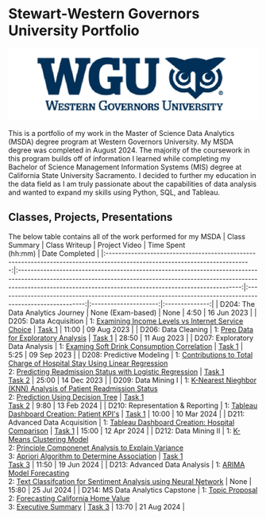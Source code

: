 # Stewart-Western Governors University Portfolio

![WGU Header](./wguheader.png)

This is a portfolio of my work in the Master of Science Data Analytics (MSDA) degree program at Western Governors University. My MSDA degree was completed in August 2024. The majority of the coursework in this program builds off of information I learned while completing my Bachelor of Science Management Information Systems (MIS) degree at California State University Sacramento. I decided to further my education in the data field as I am truly passionate about the capabilities of data analysis and wanted to expand my skills using Python, SQL, and Tableau. 
## Classes, Projects, Presentations

The below table contains all of the work performed for my MSDA 
|                                                        Class Summary                                                        |                                                                                                          Class Writeup                                                                                                         |                                                                                            Project Video                                                                                           | Time Spent<br>(hh:mm) | Date Completed |
|:---------------------------------------------------------------------------------------------------------------------------:|:----------------------------------------------------------------------------------------------------------------------------------------------------------------------------------------------------------------------------------:|:---------------------------------------------------------------------------------------------------------:|:---------------------:|:--------------:|
| D204: The Data Analytics Journey                                                                      |                                                                                                          None (Exam-based)                                                                                                         |                                                                                                None                                                                                                |          4:50         |   16 Jun 2023   |
| D205: Data Acquisition                                                                              |                                                                             1: [Examining Income Levels vs Internet Service Choice](https://drive.google.com/file/d/1Auat9OQAuTdcMmK18CoMBy7MQp0r5wxE/view?usp=drive_link)                                                                            |                                                   [Task 1](https://drive.google.com/file/d/1iiQDz7erV37V4Jay-rTUWmsCyB6Mcbd9/view?usp=drive_link)                                                  |         11:00         |   09 Aug 2023  |
| D206: Data Cleaning                                                                                    |                                                                                      1: [Prep Data for Exploratory Analysis](https://drive.google.com/file/d/1fHfe5eE2xiHOeicOoSVEr8iHoX64U0fs/view?usp=drive_link)                                                                                      |                                                   [Task 1](https://drive.google.com/file/d/1SlSdTzXs_ZhyWiWA_aaf-2lufYyxEfh7/view?usp=drive_link)                                                  |         28:50         | 11 Aug 2023  |
| D207: Exploratory Data Analysis                                                                       |                                                                            1: [Examing Soft Drink Consumption Correlation](https://drive.google.com/file/d/1G9GaNhjwLIcuDx2IHzl9u6zImGTocaQz/view?usp=drive_link)                                                                           |                                                   [Task 1](https://drive.google.com/file/d/1nD7JVQD5rCZAH0ZzHf-hOL7BJ4gcdjH9/view?usp=drive_link)                                                  |         5:25         |   09 Sep 2023   |
| D208: Predictive Modeling                                                                             |                                         1: [Contributions to Total Charge of Hospital Stay Using Linear Regression](https://drive.google.com/file/d/1IskgccHQxe2cmBSS3WHBs9EjChLSmgZG/view?usp=drive_link)<br>2: [Predicting Readmission Status with Logistic Regression](https://drive.google.com/file/d/1DpGErWIi1hWuvxk_NWNiotXF2-m_R727/view?usp=drive_link)                                        | [Task 1](https://drive.google.com/file/d/1pN0_rSOrJw_RBCBha0v9UPke7jNJm_kk/view?usp=drive_link)<br>[Task 2](https://drive.google.com/file/d/13tOiwvVrde2VEXt51DYHtispN5DmYyNy/view?usp=drive_link) |         25:00         |   14 Dec 2023  |
| D209: Data Mining I                                                                                    |                                         1: [K-Nearest Nieghbor (KNN) Analysis of Patient Readmission Status](https://drive.google.com/file/d/1JTYZJ6do_bibUbJdAMEkCFLRKxjSupmZ/view?usp=drive_link) <br>2: [Prediction Using Decision Tree](https://drive.google.com/file/d/1L0TaTb3Bz0-cwNvfnqT7cjVypnMuwqP-/view?usp=drive_link)                                     | [Task 1](https://drive.google.com/file/d/17HbUEZARjYBrNQSrUhUmo_M4bOuZisbg/view?usp=drive_link)<br>[Task 2](https://drive.google.com/file/d/1W4xFbGbGFsZL2rSlb3xfYE8_fS2CPwiH/view?usp=drive_link) |         9:80         |   13 Feb 2024  |
| D210: Representation & Reporting                                                                                     |                                         1: [Tableau Dashboard Creation: Patient KPI's](https://drive.google.com/file/d/1uz__CkcuODDjwhuCGAtmjr6U0WIOdhTS/view?usp=drive_link)                                       | [Task 1](https://drive.google.com/file/d/1t5yCKW2hCV0i1RtZClEve8aqRzAKD7nZ/view?usp=drive_link) |         10:00         |   10 Mar 2024  |
| D211: Advanced Data Acquisition                                                                                        |                                         1: [Tableau Dashboard Creation: Hospital Comparison](https://drive.google.com/file/d/1cRkUBSnLlAmZAVf5CB76RdOtrfNNEIhV/view?usp=drive_link)                                    | [Task 1](https://drive.google.com/file/d/1r1HW5umxoensC1VmzwPJ3h2jFSjAYRti/view?usp=drive_link) |         15:00         |   12 Apr 2024  |
| D212: Data Mining II                                                                                   | 1: [K-Means Clustering Model](https://drive.google.com/file/d/1H2UG_YGgxT-OGx19SxEhuD44WmGffCwz/view?usp=drive_link)<br>2: [Principle Componenet Analysis to Explain Variance](https://drive.google.com/file/d/1irGJGMfqqymOwLbN7T7K2G6wy1_YW3nG/view?usp=drive_link)<br>3: [Apriori Algorithm to Determine Association](https://drive.google.com/file/d/1G1uMXNegepHMSeIwKEjkvpL4qTqIrNbe/view?usp=drive_link) | [Task 1](https://drive.google.com/file/d/10cURVhOYXIhOH0ZgSTofzOUPprEeAhPJ/view?usp=drive_link)<br>[Task 3](https://drive.google.com/file/d/1GOwOG40byvzROrwzfphi5iFDVJ8D1zns/view?usp=drive_link) |         11:50         |   19 Jun 2024  |
| D213: Advanced Data Analysis                                                                                     |                                         1: [ARIMA Model Forecasting](https://drive.google.com/file/d/1R-lfs2tYSRTdChWiSdVt8wCbWFUsqbAW/view?usp=drive_link)<br>2: [Text Classifcation for Sentiment Analysis using Neural Network](https://drive.google.com/file/d/15-aZoJOugo5rTyZA4RRcn2idJNmwGMDK/view?usp=drive_link)                                  | None |         15:80         |   25 Jul 2024  |
| D214: MS Data Analytics Capstone                                                                                   | 1: [Topic Proposal](https://drive.google.com/file/d/1gr3MwWCP_IG70MllZ8k21OOX9LSWDIH6/view?usp=drive_link)<br>2: [Forecasting California Home Value](https://drive.google.com/file/d/1AqTNtBJSy6NLXVIm9T7RusWXkAJtDFFJ/view?usp=drive_link)<br>3: [Executive Summary](https://drive.google.com/file/d/11kLbZXFy0LMDWMj3gxwd0MP8TYhqW0VK/view?usp=drive_link) | [Task 3](https://drive.google.com/file/d/1uCYjI1fwYI3G4BLecGFA5tuzh_RlD_Gh/view?usp=drive_link) |         13:70         |   21 Aug 2024  |
